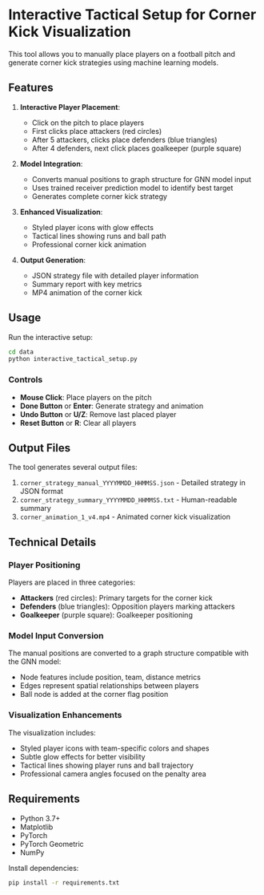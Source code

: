 # Interactive Tactical Setup for Corner Kick Visualization

This tool allows you to manually place players on a football pitch and generate corner kick strategies using machine learning models.

## Features

1. **Interactive Player Placement**:
   - Click on the pitch to place players
   - First clicks place attackers (red circles)
   - After 5 attackers, clicks place defenders (blue triangles)
   - After 4 defenders, next click places goalkeeper (purple square)

2. **Model Integration**:
   - Converts manual positions to graph structure for GNN model input
   - Uses trained receiver prediction model to identify best target
   - Generates complete corner kick strategy

3. **Enhanced Visualization**:
   - Styled player icons with glow effects
   - Tactical lines showing runs and ball path
   - Professional corner kick animation

4. **Output Generation**:
   - JSON strategy file with detailed player information
   - Summary report with key metrics
   - MP4 animation of the corner kick

## Usage

Run the interactive setup:

```bash
cd data
python interactive_tactical_setup.py
```

### Controls

- **Mouse Click**: Place players on the pitch
- **Done Button** or **Enter**: Generate strategy and animation
- **Undo Button** or **U/Z**: Remove last placed player
- **Reset Button** or **R**: Clear all players

## Output Files

The tool generates several output files:

1. `corner_strategy_manual_YYYYMMDD_HHMMSS.json` - Detailed strategy in JSON format
2. `corner_strategy_summary_YYYYMMDD_HHMMSS.txt` - Human-readable summary
3. `corner_animation_1_v4.mp4` - Animated corner kick visualization

## Technical Details

### Player Positioning

Players are placed in three categories:
- **Attackers** (red circles): Primary targets for the corner kick
- **Defenders** (blue triangles): Opposition players marking attackers
- **Goalkeeper** (purple square): Goalkeeper positioning

### Model Input Conversion

The manual positions are converted to a graph structure compatible with the GNN model:
- Node features include position, team, distance metrics
- Edges represent spatial relationships between players
- Ball node is added at the corner flag position

### Visualization Enhancements

The visualization includes:
- Styled player icons with team-specific colors and shapes
- Subtle glow effects for better visibility
- Tactical lines showing player runs and ball trajectory
- Professional camera angles focused on the penalty area

## Requirements

- Python 3.7+
- Matplotlib
- PyTorch
- PyTorch Geometric
- NumPy

Install dependencies:
```bash
pip install -r requirements.txt
```